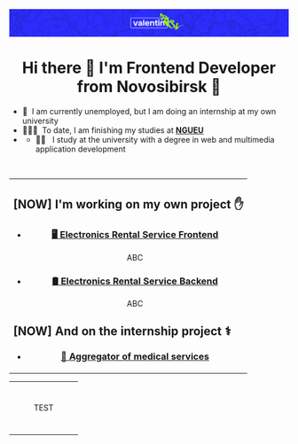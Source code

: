 <img src="./images/logo.png" alt="siberiacancode" align="center"/>

<h1 align="center">Hi there 👋 I'm Frontend Developer from Novosibirsk 🌇</h1>

- 💼 &nbsp;I am currently unemployed, but I am doing an internship at my own university
- 👨🏻‍🎓 &nbsp;To date, I am finishing my studies at **[NGUEU](https://nsuem.ru/index.php)**
- - 👨‍💻 &nbsp; I study at the university with a degree in web and multimedia application development

<br>

<table>
  <tr>
  <td align="center">
<h2 align="left">[NOW] I'm working on my own project ✋</h2>

- ### [🖥️ Electronics Rental Service Frontend ](https://github.com/vlnt-trsv/electronics-rental-service)
  ABC
- ### [🛢️ Electronics Rental Service Backend](https://github.com/vlnt-trsv/electronics-rental-service-backend)
  ABC





<h2 align="left">[NOW] And on the internship project ⚕️</h2>

- ### [🏥 Aggregator of medical services](https://github.com/sg12/plasticFront)


</td>
<tr>
</table>

<table width='100%'>
  <tr>
    <td align="center" width="110" height="90">
        TEST
    </td>
  </tr> 
</table>

<br>
